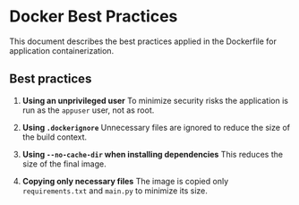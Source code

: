 # Docker Best Practices

This document describes the best practices applied in the Dockerfile for application containerization.

## Best practices

1. **Using an unprivileged user** 
 To minimize security risks the application is run as the `appuser` user, not as root.

2. **Using `.dockerignore`** 
 Unnecessary files are ignored to reduce the size of the build context.

3. **Using `--no-cache-dir` when installing dependencies** 
 This reduces the size of the final image.

4. **Copying only necessary files** 
 The image is copied only `requirements.txt` and `main.py` to minimize its size.
